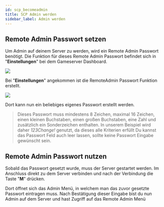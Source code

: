 ```yaml
---
id: scp_becomeadmin
title: SCP Admin werden
sidebar_label: Admin werden
---
```


## Remote Admin Passwort setzen

Um Admin auf deinem Server zu werden, wird ein Remote Admin Passwort benötigt.
Die Funktion für dieses Remote Admin Passwort befindet sich in "**Einstellungen**" bei dem Gameserver Dashboard.

![](https://screensaver01.zap-hosting.com/index.php/s/wQ85AnkMH7PtG3D/preview)

Bei "**Einstellungen**" angekommen ist die RemoteAdmin Passwort Funktion erstellt.

![](https://screensaver01.zap-hosting.com/index.php/s/cZ2A7CmZCo5G6rE/preview)

Dort kann nun ein beliebiges eigenes Passwort erstellt werden.

> Dieses Passwort muss mindestens 8 Zeichen, maximal 16 Zeichen, einen kleinen Buchstaben, einen großen Buchstaben, eine Zahl und zusätzlich ein Sonderzeichen enthalten.
> In unserem Beispiel wird daher *123Change!* genutzt, da dieses alle Kriterien erfüllt
> Du kannst das Passwort Feld auch leer lassen, sollte keine Passwort Eingabe gewünscht sein.

## Remote Admin Passwort nutzen

Sobald das Passwort gesetzt wurde, muss der Server gestartet werden.
Im Anschluss direkt zu dem Server verbinden und nach der Verbindung die Taste "**M**" drücken.

Dort öffnet sich das Admin Menü, in welchem man das zuvor gesetzte Passwort eintragen muss. 
Nach Bestätigung dieser Eingabe bist du nun Admin auf dem Server und hast Zugriff auf das Remote Admin Menü
